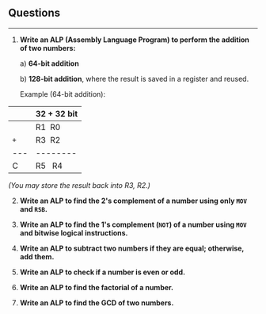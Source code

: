## Questions
---

1. **Write an ALP (Assembly Language Program) to perform the addition of two numbers:**
   
   a) **64-bit addition**
   
   b) **128-bit addition**, where the result is saved in a register and reused.

   Example (64-bit addition):

|   | 32 + 32 bit|
|---|--------|
|   | R1 &nbsp;R0 | 
| `+` | R3 &nbsp;R2 | 
|---|--------|
| C  | R5 &nbsp;  R4 |

 *(You may store the result back into R3, R2.)*

2. **Write an ALP to find the 2's complement of a number using only `MOV` and `RSB`.**

3. **Write an ALP to find the 1's complement (`NOT`) of a number using `MOV` and bitwise logical instructions.**

4. **Write an ALP to subtract two numbers if they are equal; otherwise, add them.**

5. **Write an ALP to check if a number is even or odd.**

6. **Write an ALP to find the factorial of a number.**

7. **Write an ALP to find the GCD of two numbers.**
